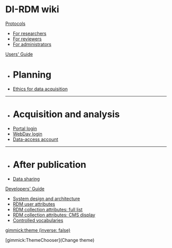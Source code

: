 # DI-RDM wiki

[Protocols]()

  * [For researchers](protocols/researcher.md)
  * [For reviewers](protocols/reviewer.md)
  * [For administrators](protocols/administrator.md)

[Users' Guide]()

  * # Planning
  * [Ethics for data acquisition](guides/ethics.md)
  - - - -
  * # Acquisition and analysis
  * [Portal login](guides/user_login.md)
  * [WebDav login](guides/webdav.md)
  * [Data-access account](guides/data_access_account.md)
  - - - -
  * # After publication
  * [Data sharing](guides/sharing.md)

[Developers' Guide]()

  * [System design and architecture](development/design_architecture.md)
  * [RDM user attributes](development/user_attributes.md)
  * [RDM collection attributes: full list](development/collection_attributes.md)
  * [RDM collection attributes: CMS display](development/cms_collection_attrs.md)
  * [Controlled vocabularies](development/vocabularies.md)

[gimmick:theme (inverse: false)](cerulean)

[gimmick:ThemeChooser](Change theme)
